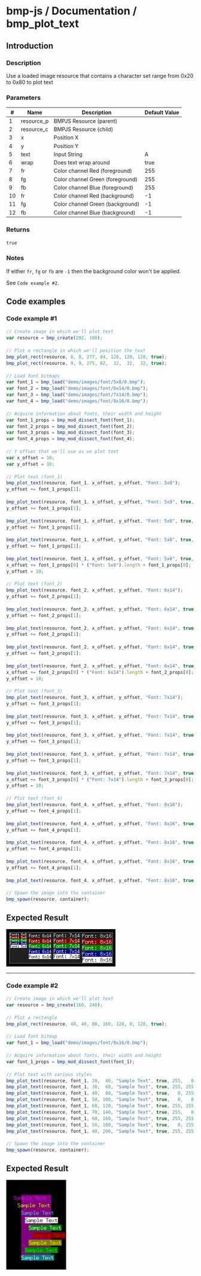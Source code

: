 # bmp-js / Documentation / bmp_plot_text
## Introduction

### Description

Use a loaded image resource that contains a character set range from 0x20 to 0x80 to plot text

### Parameters

|#|Name|Description|Default Value|
|-|-|-|-|
|1|resource_p|BMPJS Resource (parent)||
|2|resource_c|BMPJS Resource (child)||
|3|x|Position X||
|4|y|Position Y||
|5|text|Input String|A|
|6|wrap|Does text wrap around|true|
|7|fr|Color channel Red (foreground)|255|
|8|fg|Color channel Green (foreground)|255|
|9|fb|Color channel Blue (foreground)|255|
|10|fr|Color channel Red (background)|-1|
|11|fg|Color channel Green (background)|-1|
|12|fb|Color channel Blue (background)|-1|

### Returns
`true`

### Notes

If either `fr`, `fg` or `fb` are `-1` then the background color won't be applied.

See `Code example #2`.

## Code examples

### Code example #1

```js
// Create image in which we'll plot text
var resource = bmp_create(292, 100);

// Plot a rectangle in which we'll position the text
bmp_plot_rect(resource, 8, 8, 277, 84, 128, 128, 128, true);
bmp_plot_rect(resource, 9, 9, 275, 82,  32,  32,  32, true);

// Load font bitmaps
var font_1 = bmp_load("demo/images/font/5x8/0.bmp");
var font_2 = bmp_load("demo/images/font/6x14/0.bmp");
var font_3 = bmp_load("demo/images/font/7x14/0.bmp");
var font_4 = bmp_load("demo/images/font/8x16/0.bmp");

// Acquire information about fonts, their width and height
var font_1_props = bmp_mod_dissect_font(font_1);
var font_2_props = bmp_mod_dissect_font(font_2);
var font_3_props = bmp_mod_dissect_font(font_3);
var font_4_props = bmp_mod_dissect_font(font_4);

// Y offset that we'll use as we plot text
var x_offset = 10;
var y_offset = 10;

// Plot text (font_1)
bmp_plot_text(resource, font_1, x_offset, y_offset, "Font: 5x8");
y_offset += font_1_props[1];

bmp_plot_text(resource, font_1, x_offset, y_offset, "Font: 5x8", true, 255, 255, 255, 128,   0,   0);
y_offset += font_1_props[1];

bmp_plot_text(resource, font_1, x_offset, y_offset, "Font: 5x8", true, 255, 255, 255,   0, 128,   0);
y_offset += font_1_props[1];

bmp_plot_text(resource, font_1, x_offset, y_offset, "Font: 5x8", true, 255, 255, 255,   0,   0, 128);
y_offset += font_1_props[1];

bmp_plot_text(resource, font_1, x_offset, y_offset, "Font: 5x8", true,   0,   0,   0, 255, 255, 255);
x_offset += font_1_props[0] * ("Font: 5x8").length + font_1_props[0];
y_offset = 10;

// Plot text (font_2)
bmp_plot_text(resource, font_2, x_offset, y_offset, "Font: 6x14");
y_offset += font_2_props[1];

bmp_plot_text(resource, font_2, x_offset, y_offset, "Font: 6x14", true, 255, 255, 255, 128,   0,   0);
y_offset += font_2_props[1];

bmp_plot_text(resource, font_2, x_offset, y_offset, "Font: 6x14", true, 255, 255, 255,   0, 128,   0);
y_offset += font_2_props[1];

bmp_plot_text(resource, font_2, x_offset, y_offset, "Font: 6x14", true, 255, 255, 255,   0,   0, 128);
y_offset += font_2_props[1];

bmp_plot_text(resource, font_2, x_offset, y_offset, "Font: 6x14", true,   0,   0,   0, 255, 255, 255);
x_offset += font_2_props[0] * ("Font: 6x14").length + font_2_props[0];
y_offset = 10;

// Plot text (font_3)
bmp_plot_text(resource, font_3, x_offset, y_offset, "Font: 7x14");
y_offset += font_3_props[1];

bmp_plot_text(resource, font_3, x_offset, y_offset, "Font: 7x14", true, 255, 255, 255, 128,   0,   0);
y_offset += font_3_props[1];

bmp_plot_text(resource, font_3, x_offset, y_offset, "Font: 7x14", true, 255, 255, 255,   0, 128,   0);
y_offset += font_3_props[1];

bmp_plot_text(resource, font_3, x_offset, y_offset, "Font: 7x14", true, 255, 255, 255,   0,   0, 128);
y_offset += font_3_props[1];

bmp_plot_text(resource, font_3, x_offset, y_offset, "Font: 7x14", true,   0,   0,   0, 255, 255, 255);
x_offset += font_3_props[0] * ("Font: 7x14").length + font_3_props[0];
y_offset = 10;

// Plot text (font_4)
bmp_plot_text(resource, font_4, x_offset, y_offset, "Font: 8x16");
y_offset += font_4_props[1];

bmp_plot_text(resource, font_4, x_offset, y_offset, "Font: 8x16", true, 255, 255, 255, 128,   0,   0);
y_offset += font_4_props[1];

bmp_plot_text(resource, font_4, x_offset, y_offset, "Font: 8x16", true, 255, 255, 255,   0, 128,   0);
y_offset += font_4_props[1];

bmp_plot_text(resource, font_4, x_offset, y_offset, "Font: 8x16", true, 255, 255, 255,   0,   0, 128);
y_offset += font_4_props[1];

bmp_plot_text(resource, font_4, x_offset, y_offset, "Font: 8x16", true,   0,   0,   0, 255, 255, 255);

// Spawn the image into the container
bmp_spawn(resource, container);
```

## Expected Result

![expected-result](./img/026.png)

---

### Code example #2
```js
// Create image in which we'll plot text
var resource = bmp_create(160, 240);

// Plot a rectangle
bmp_plot_rect(resource, 40, 40, 80, 160, 128, 0, 128, true);

// Load font bitmap
var font_1 = bmp_load("demo/images/font/8x16/0.bmp");

// Acquire information about fonts, their width and height
var font_1_props = bmp_mod_dissect_font(font_1);

// Plot text with various styles
bmp_plot_text(resource, font_1, 20,  40, "Sample Text", true, 255,   0, 255,  -1,  -1,  -1);
bmp_plot_text(resource, font_1, 30,  60, "Sample Text", true, 255, 255,   0,  -1,  -1,  -1);
bmp_plot_text(resource, font_1, 40,  80, "Sample Text", true,   0, 255, 255,  -1,  -1,  -1);
bmp_plot_text(resource, font_1, 50, 100, "Sample Text", true,   0,   0,   0, 255, 255, 255);
bmp_plot_text(resource, font_1, 60, 120, "Sample Text", true, 255, 255, 255,   0, 128,   0);
bmp_plot_text(resource, font_1, 70, 140, "Sample Text", true, 255,   0,   0, 128,   0,   0);
bmp_plot_text(resource, font_1, 60, 160, "Sample Text", true, 255, 255,   0, 128, 128,   0);
bmp_plot_text(resource, font_1, 50, 180, "Sample Text", true,   0, 255,   0,   0, 128,   0);
bmp_plot_text(resource, font_1, 40, 200, "Sample Text", true, 255, 255, 255,   0, 128, 128);

// Spawn the image into the container
bmp_spawn(resource, container);
```

## Expected Result

![expected-result](./img/044.png)
